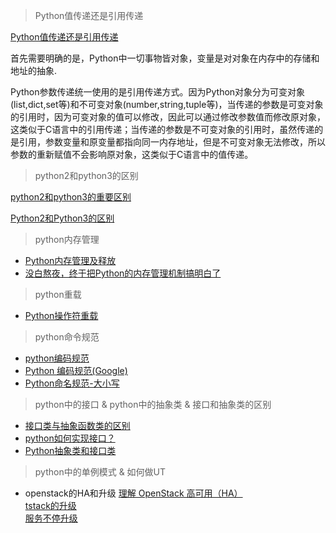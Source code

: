 > Python值传递还是引用传递

[Python值传递还是引用传递](https://blog.csdn.net/hohaizx/article/details/78427406)


首先需要明确的是，Python中一切事物皆对象，变量是对对象在内存中的存储和地址的抽象.

Python参数传递统一使用的是引用传递方式。因为Python对象分为可变对象(list,dict,set等)和不可变对象(number,string,tuple等)，当传递的参数是可变对象的引用时，因为可变对象的值可以修改，因此可以通过修改参数值而修改原对象，这类似于C语言中的引用传递；当传递的参数是不可变对象的引用时，虽然传递的是引用，参数变量和原变量都指向同一内存地址，但是不可变对象无法修改，所以参数的重新赋值不会影响原对象，这类似于C语言中的值传递。

> python2和python3的区别

[python2和python3的重要区别](https://blog.csdn.net/weixin_43598885/article/details/113093474)

[Python2和Python3的区别](https://zhuanlan.zhihu.com/p/161380701)


> python内存管理
- [Python内存管理及释放](https://blog.csdn.net/jiangjiang_jian/article/details/79140742)
- [没白熬夜，终于把Python的内存管理机制搞明白了](https://zhuanlan.zhihu.com/p/164627977)


> python重载
- [Python操作符重载](https://www.yiibai.com/python/operator-overloading.html)

> python命令规范
- [python编码规范](https://blog.csdn.net/qq_33591055/article/details/99581791)
- [Python 编码规范(Google)](https://www.runoob.com/w3cnote/google-python-styleguide.html)
- [Python命名规范-大小写](https://blog.csdn.net/quietbxj/article/details/107188786)

> python中的接口 & python中的抽象类 & 接口和抽象类的区别 
- [接口类与抽象函数类的区别](https://blog.csdn.net/qq_36098284/article/details/80751701)
- [python如何实现接口？](https://blog.csdn.net/weixin_42181824/article/details/81874725)
- [Python抽象类和接口类](https://www.cnblogs.com/weihengblog/p/8528967.html)


> python中的单例模式 & 如何做UT


- openstack的HA和升级
    [理解 OpenStack 高可用（HA）](https://www.cnblogs.com/sammyliu/p/4741967.html)       
    [tstack的升级](https://cloud.tencent.com/developer/article/1174475)        
    [服务不停升级](https://zhuanlan.zhihu.com/p/79944995)
